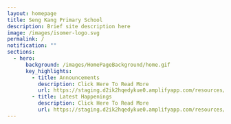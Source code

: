 ```yaml
---
layout: homepage
title: Seng Kang Primary School
description: Brief site description here
image: /images/isomer-logo.svg
permalink: /
notification: ""
sections:
  - hero:
      background: /images/HomePageBackground/home.gif
      key_highlights:
        - title: Announcements
          description: Click Here To Read More
          url: https://staging.d2ik2hqedykue0.amplifyapp.com/resources/announcements/
        - title: Latest Happenings
          description: Click Here To Read More
          url: https://staging.d2ik2hqedykue0.amplifyapp.com/resources/latest-happenings/
---
```

